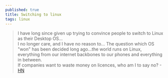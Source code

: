 ```yaml
---
published: true
title: Switching to linux
tags: linux
---
```

> I have long since given up trying to convince people to switch to Linux as their Desktop OS...  
> I no longer care, and I have no reason to...
> The question which OS "won" has been decided long ago...the world runs on Linux, everything from our internet backbones to our phones and everything in between.  
> If companies want to waste money on licences, who am I to say no? - [HN](https://news.ycombinator.com/item?id=29508242)

